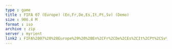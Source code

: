 ```yaml
---
type : game
title : FIFA 07 (Europe) (En,Fr,De,Es,It,Pt,Sv) (Demo)
size : 906.4 M
format : iso
archive : zip
server : myrient
link2 : FIFA%2007%20%28Europe%29%20%28En%2CFr%2CDe%2CEs%2CIt%2CPt%2CSv%29%20%28Demo%29
---
```


